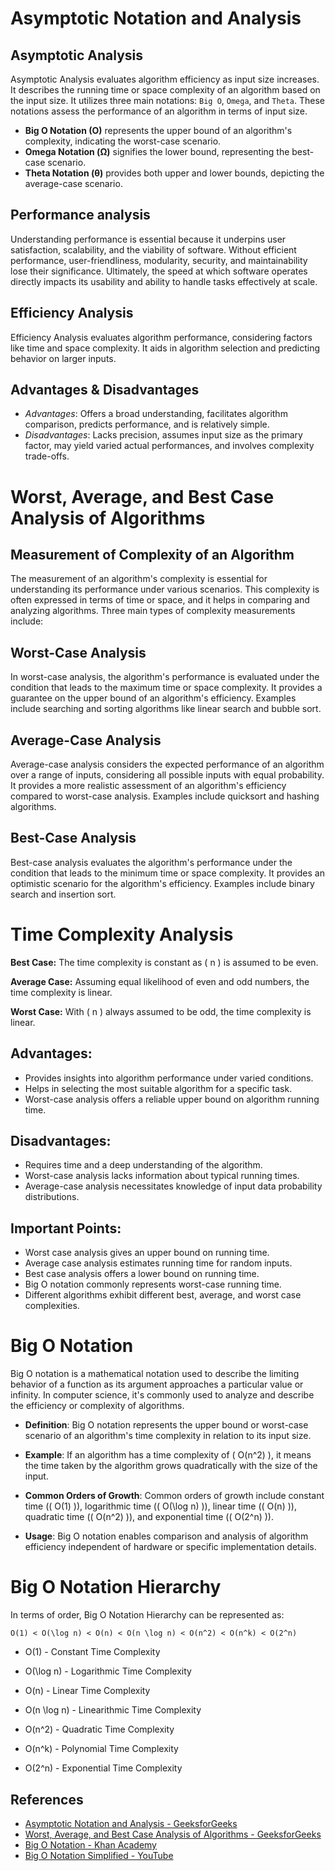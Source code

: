 # Asymptotic Notation and Analysis 

## Asymptotic Analysis
Asymptotic Analysis evaluates algorithm efficiency as input size increases. It describes the running time or space complexity of an algorithm based on the input size. It utilizes three main notations: `Big O`, `Omega`, and `Theta`. These notations assess the performance of an algorithm in terms of input size.


- **Big O Notation (O)** represents the upper bound of an algorithm's complexity, indicating the worst-case scenario.
- **Omega Notation (Ω)** signifies the lower bound, representing the best-case scenario.
- **Theta Notation (θ)** provides both upper and lower bounds, depicting the average-case scenario.

## Performance analysis
Understanding performance is essential because it underpins user satisfaction, scalability, and the viability of software. Without efficient performance, user-friendliness, modularity, security, and maintainability lose their significance. Ultimately, the speed at which software operates directly impacts its usability and ability to handle tasks effectively at scale.

## Efficiency Analysis
Efficiency Analysis evaluates algorithm performance, considering factors like time and space complexity. It aids in algorithm selection and predicting behavior on larger inputs.

## Advantages & Disadvantages
- *Advantages*: Offers a broad understanding, facilitates algorithm comparison, predicts performance, and is relatively simple.
- *Disadvantages*: Lacks precision, assumes input size as the primary factor, may yield varied actual performances, and involves complexity trade-offs.


# Worst, Average, and Best Case Analysis of Algorithms

## Measurement of Complexity of an Algorithm
The measurement of an algorithm's complexity is essential for understanding its performance under various scenarios. This complexity is often expressed in terms of time or space, and it helps in comparing and analyzing algorithms. Three main types of complexity measurements include:

## Worst-Case Analysis
In worst-case analysis, the algorithm's performance is evaluated under the condition that leads to the maximum time or space complexity. It provides a guarantee on the upper bound of an algorithm's efficiency. Examples include searching and sorting algorithms like linear search and bubble sort.

## Average-Case Analysis
Average-case analysis considers the expected performance of an algorithm over a range of inputs, considering all possible inputs with equal probability. It provides a more realistic assessment of an algorithm's efficiency compared to worst-case analysis. Examples include quicksort and hashing algorithms.

## Best-Case Analysis
Best-case analysis evaluates the algorithm's performance under the condition that leads to the minimum time or space complexity. It provides an optimistic scenario for the algorithm's efficiency. Examples include binary search and insertion sort.


# Time Complexity Analysis

**Best Case:** The time complexity is constant as \( n \) is assumed to be even.

**Average Case:** Assuming equal likelihood of even and odd numbers, the time complexity is linear.

**Worst Case:** With \( n \) always assumed to be odd, the time complexity is linear.

## Advantages:
- Provides insights into algorithm performance under varied conditions.
- Helps in selecting the most suitable algorithm for a specific task.
- Worst-case analysis offers a reliable upper bound on algorithm running time.

## Disadvantages:
- Requires time and a deep understanding of the algorithm.
- Worst-case analysis lacks information about typical running times.
- Average-case analysis necessitates knowledge of input data probability distributions.

## Important Points:
- Worst case analysis gives an upper bound on running time.
- Average case analysis estimates running time for random inputs.
- Best case analysis offers a lower bound on running time.
- Big O notation commonly represents worst-case running time.
- Different algorithms exhibit different best, average, and worst case complexities.


# Big O Notation

Big O notation is a mathematical notation used to describe the limiting behavior of a function as its argument approaches a particular value or infinity. In computer science, it's commonly used to analyze and describe the efficiency or complexity of algorithms.

- **Definition**: Big O notation represents the upper bound or worst-case scenario of an algorithm's time complexity in relation to its input size.

- **Example**: If an algorithm has a time complexity of \( O(n^2) \), it means the time taken by the algorithm grows quadratically with the size of the input.

- **Common Orders of Growth**: Common orders of growth include constant time (\( O(1) \)), logarithmic time (\( O(\log n) \)), linear time (\( O(n) \)), quadratic time (\( O(n^2) \)), and exponential time (\( O(2^n) \)).

- **Usage**: Big O notation enables comparison and analysis of algorithm efficiency independent of hardware or specific implementation details.


# Big O Notation Hierarchy

In terms of order, Big O Notation Hierarchy can be represented as:

```O(1) < O(\log n) < O(n) < O(n \log n) < O(n^2) < O(n^k) < O(2^n)```

* O(1) - Constant Time Complexity

* O(\log n) - Logarithmic Time Complexity

* O(n) - Linear Time Complexity

* O(n \log n) - Linearithmic Time Complexity

* O(n^2) - Quadratic Time Complexity

* O(n^k) - Polynomial Time Complexity

* O(2^n) - Exponential Time Complexity

## References

- [Asymptotic Notation and Analysis - GeeksforGeeks](https://www.geeksforgeeks.org/asymptotic-notation-and-analysis-based-on-input-size-of-algorithms/)
- [Worst, Average, and Best Case Analysis of Algorithms - GeeksforGeeks](https://www.geeksforgeeks.org/worst-average-and-best-case-analysis-of-algorithms/)
- [Big O Notation - Khan Academy](https://www.khanacademy.org/computing/computer-science/algorithms/asymptotic-notation/a/big-o-notation)
- [Big O Notation Simplified - YouTube](https://www.youtube.com/watch?v=__vX2sjlpXU)
